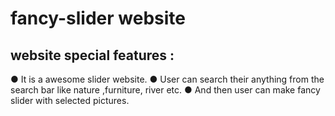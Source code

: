 # fancy-slider website

## website special features :
● It is a awesome slider website.
● User can search their anything from the search bar like nature ,furniture, river etc.
● And then user can make fancy slider with selected pictures.
